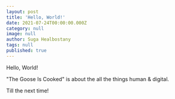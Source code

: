 ```yaml
---
layout: post
title: 'Hello, World!'
date: 2021-07-24T00:00:00.000Z
category: null
image: null
author: Suga Healbostany
tags: null
published: true
---
```

Hello, World!

"The Goose Is Cooked" is about the all the things human & digital.

Till the next time!
